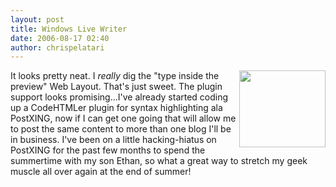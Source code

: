 ```yaml
---
layout: post
title: Windows Live Writer
date: 2006-08-17 02:40
author: chrispelatari
---
```


<p>
</p><p><img style="border-width:0;" height="123" src="http://tk3.storage.msn.com/x1pYnvNgmDsTvWPFoCy9eG7axwrUzd9OAWpGSO6B3x0g4TN1lViGRiMmpoyh5FHCIL8wfJxkTw8Tl_jMWjwlicOAmXi0YX7Sur6KMh_hD-O5XyhxQLT4TsQ-mDpxQpNwUOX8wpS9ButVI5SdcINlF5DbA" width="138" align="right" border="0" /> It looks pretty neat. I <em>really</em> dig the 
"type inside the preview" Web Layout. That's just sweet. The plugin support 
looks promising...I've already started coding up a CodeHTMLer plugin for syntax 
highlighting ala PostXING, now if I can get one going that will allow me to post 
the same content to more than one blog I'll be in business. I've been on a 
little hacking-hiatus on PostXING for the past few months to spend the 
summertime with my son Ethan, so what a great way to stretch my geek muscle all 
over again at the end of summer! </p>

